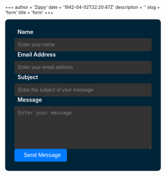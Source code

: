 +++
author = 'Zippy'
date = '1942-04-02T22:20:47Z'
description = ''
slug = 'form'
title = 'form'
+++

<!DOCTYPE HTML>
<form name="contact" class="contact-form width-normal" action="/thank-you/" method="POST" data-netlify="true">
    <input type="hidden" name="form-name" value="contact" />
    <div class="form-group">
        <label class="form-label" for="Name"><i class="fas fa-user"></i>Name</label>
        <input id="contact-form-name" name="Name" type="text" placeholder="Enter your name" class="form-input" required="" autocomplete="off">
    </div>
    <div class="form-group">
        <label class="form-label" for="Email"><i class="fas fa-envelope"></i>Email Address</label>
        <input id="contact-form-email" name="Email" type="email" placeholder="Enter your email address" class="form-input" required="" autocomplete="off">
    </div>
    <div class="form-group">
        <label class="form-label" for="Subject"><i class="fas fa-comment"></i>Subject</label>
        <input id="contact-form-subject" name="Subject" type="text" placeholder="Enter the subject of your message" class="form-input" required="" autocomplete="off">
    </div>
    <div class="form-group">
        <label class="form-label" for="Message"><i class="fas fa-pencil-alt"></i>Message</label>
        <textarea class="form-input" id="contact-form-message" name="Message" placeholder="Enter your message" rows="6"></textarea>
    </div>
    <div class="form-group">
        <button type="submit" value="Submit" id="Form-submit" class="btn-submit"><i class="fas fa-paper-plane"></i>Send Message</button>
    </div>
</form>

<style>
    .contact-form {
        background-color: #002538;
        border: none;
        padding: 30px;
        border-radius: 10px;
    }
    
    .form-label {
        display: flex;
        align-items: center;
        margin-bottom: 10px;
        font-size: 18px;
        font-weight: 600;
        color: #fff;
    }

    .form-label i {
        font-size: 20px;
        margin-right: 10px;
    }
    
    .form-input {
        display: block;
        width: 100%;
        padding: 12px;
        border: none;
        border-radius: 5px;
        font-size: 16px;
        background-color: #333;
        color: #fff;
        transition: background-color 0.3s ease-in-out;
    }

    .form-input:focus {
        outline: none;
        background-color: #444;
    }

    .form-input::placeholder {
        color: #888;
    }
    
    .btn-submit {
        background-color: #007bff;
        color: #fff;
        border: none;
        padding: 10px 20px;
        border-radius: 5px;
        font-size: 18px;
        cursor: pointer;
        transition: background-color 0.3s ease-in-out;
        display: flex;
        align-items: center;
    }

    .btn-submit i {
        font-size: 18px;
        margin-right: 10px;
    }
    
    .btn-submit:hover {
        background-color: #0069d9;
    }
</style>

<!-- Add Font Awesome icons -->
<script src="https://kit.fontawesome
